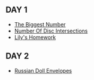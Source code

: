 ## DAY 1
- [The Biggest Number](https://programmers.co.kr/learn/courses/30/lessons/42746)
- [Number Of Disc Intersections](https://app.codility.com/programmers/lessons/6-sorting/number_of_disc_intersections/)
- [Lily's Homework](https://www.hackerrank.com/challenges/lilys-homework/problem)

## DAY 2
- [Russian Doll Envelopes](https://leetcode.com/problems/russian-doll-envelopes/)
